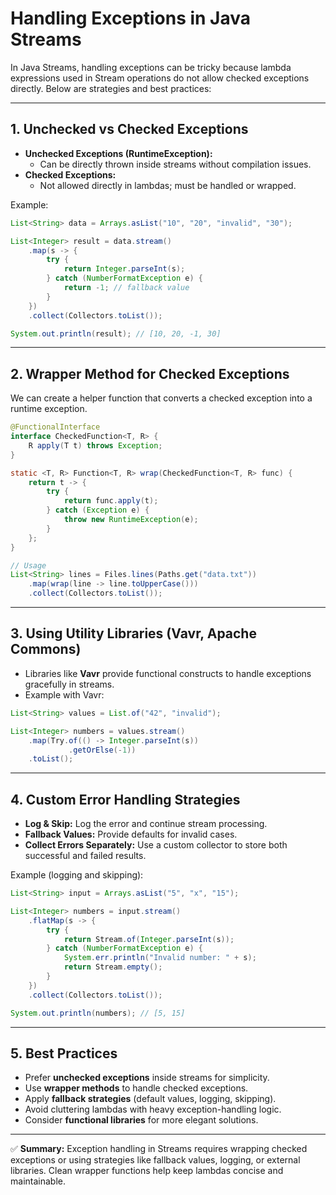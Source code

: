 # Handling Exceptions in Java Streams

In Java Streams, handling exceptions can be tricky because lambda expressions used in Stream operations do not allow checked exceptions directly. Below are strategies and best practices:

---

## 1. **Unchecked vs Checked Exceptions**
- **Unchecked Exceptions (RuntimeException):**
  - Can be directly thrown inside streams without compilation issues.
- **Checked Exceptions:**
  - Not allowed directly in lambdas; must be handled or wrapped.

Example:
```java
List<String> data = Arrays.asList("10", "20", "invalid", "30");

List<Integer> result = data.stream()
    .map(s -> {
        try {
            return Integer.parseInt(s);
        } catch (NumberFormatException e) {
            return -1; // fallback value
        }
    })
    .collect(Collectors.toList());

System.out.println(result); // [10, 20, -1, 30]
```

---

## 2. **Wrapper Method for Checked Exceptions**
We can create a helper function that converts a checked exception into a runtime exception.

```java
@FunctionalInterface
interface CheckedFunction<T, R> {
    R apply(T t) throws Exception;
}

static <T, R> Function<T, R> wrap(CheckedFunction<T, R> func) {
    return t -> {
        try {
            return func.apply(t);
        } catch (Exception e) {
            throw new RuntimeException(e);
        }
    };
}

// Usage
List<String> lines = Files.lines(Paths.get("data.txt"))
    .map(wrap(line -> line.toUpperCase()))
    .collect(Collectors.toList());
```

---

## 3. **Using Utility Libraries (Vavr, Apache Commons)**
- Libraries like **Vavr** provide functional constructs to handle exceptions gracefully in streams.
- Example with Vavr:
```java
List<String> values = List.of("42", "invalid");

List<Integer> numbers = values.stream()
    .map(Try.of(() -> Integer.parseInt(s))
             .getOrElse(-1))
    .toList();
```

---

## 4. **Custom Error Handling Strategies**
- **Log & Skip:** Log the error and continue stream processing.
- **Fallback Values:** Provide defaults for invalid cases.
- **Collect Errors Separately:** Use a custom collector to store both successful and failed results.

Example (logging and skipping):
```java
List<String> input = Arrays.asList("5", "x", "15");

List<Integer> numbers = input.stream()
    .flatMap(s -> {
        try {
            return Stream.of(Integer.parseInt(s));
        } catch (NumberFormatException e) {
            System.err.println("Invalid number: " + s);
            return Stream.empty();
        }
    })
    .collect(Collectors.toList());

System.out.println(numbers); // [5, 15]
```

---

## 5. **Best Practices**
- Prefer **unchecked exceptions** inside streams for simplicity.
- Use **wrapper methods** to handle checked exceptions.
- Apply **fallback strategies** (default values, logging, skipping).
- Avoid cluttering lambdas with heavy exception-handling logic.
- Consider **functional libraries** for more elegant solutions.

---

✅ **Summary:**
Exception handling in Streams requires wrapping checked exceptions or using strategies like fallback values, logging, or external libraries. Clean wrapper functions help keep lambdas concise and maintainable.

